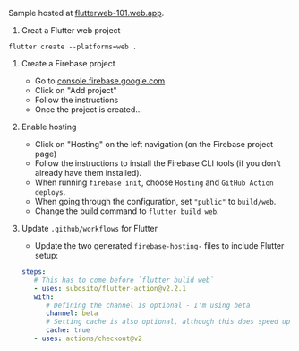Sample hosted at [flutterweb-101.web.app](https://flutterweb-101.web.app/).

1. Creat a Flutter web project

```console
flutter create --platforms=web .
```

1. Create a Firebase project

   - Go to [console.firebase.google.com](https://console.firebase.google.com/)
   - Click on "Add project"
   - Follow the instructions
   - Once the project is created...

1. Enable hosting

   - Click on "Hosting" on the left navigation (on the Firebase project page)
   - Follow the instructions to install the Firebase CLI tools (if you don't
     already have them installed).
   - When running `firebase init`, choose `Hosting` and `GitHub Action deploys`.
   - When going through the configuration, set `"public"` to `build/web`.
   - Change the build command to `flutter build web`.

1. Update `.github/workflows` for Flutter

   - Update the two generated `firebase-hosting-` files to include Flutter
     setup:

   ```yaml
   steps:
      # This has to come before `flutter bulid web`
      - uses: subosito/flutter-action@v2.2.1
      with:
         # Defining the channel is optional - I'm using beta
         channel: beta
         # Setting cache is also optional, although this does speed up builds!
         cache: true
      - uses: actions/checkout@v2
   ```

